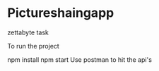 # Pictureshaingapp
zettabyte task

To run the project

npm install
npm start
Use postman to hit the api's
